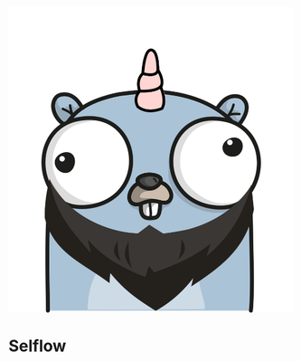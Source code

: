 [![Selflow Logo](https://raw.githubusercontent.com/selflow/selflow/main/assets/selflow-logo.png)](https://github.com/selflow/selflow)

# Selflow
